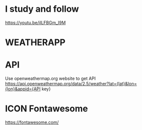 # I study and follow
https://youtu.be/iILFBGm_I9M

# WEATHERAPP
# API
Use openweathermap.org website to get API
</br>
https://api.openweathermap.org/data/2.5/weather?lat={lat}&lon={lon}&appid={API key}
# ICON Fontawesome
https://fontawesome.com/
</br>
<script src="https://kit.fontawesome.com/ba9bc6bfc7.js" crossorigin="anonymous"></script>

#
